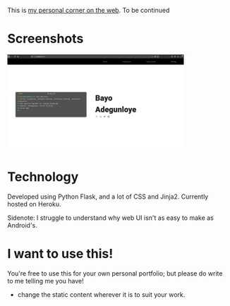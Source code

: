 
This is [my personal corner on the web](). To be continued


# Screenshots
<p float="left">
  <img src="https://raw.githubusercontent.com/AdebayoAdegunloyeFanDuel/profile/master/screenshots/home.png" width="400">
</p>

# Technology

Developed using Python Flask, and a lot of CSS and Jinja2.
Currently hosted on Heroku. 

Sidenote: I struggle to understand why web UI isn't as easy to make as Android's.

# I want to use this!

You're free to use this for your own personal portfolio; but please do write to me telling me you have!
 
 - change the static content wherever it is to suit your work.
